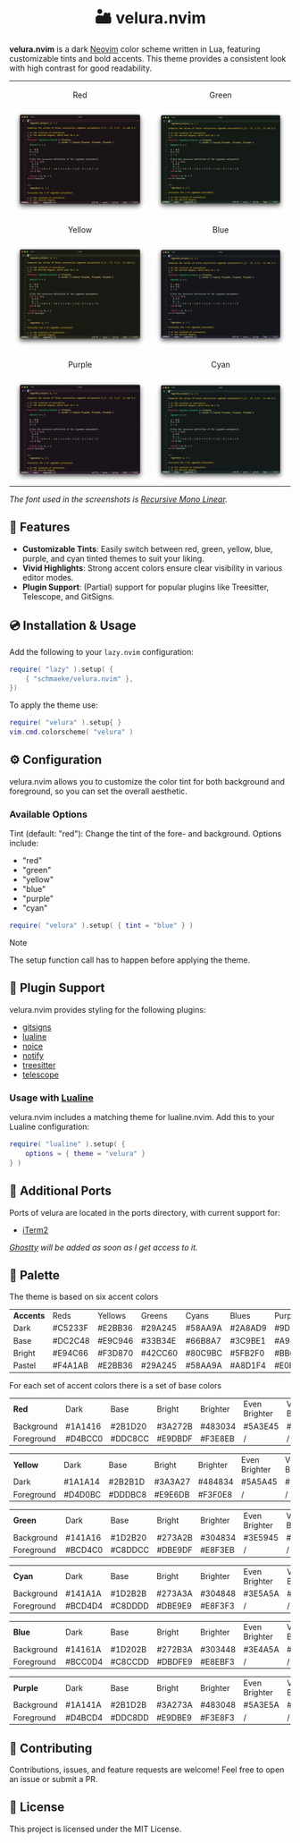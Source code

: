 <h1 align = "center">🏜 velura.nvim</h1>

**velura.nvim** is a dark [Neovim](https://neovim.io/) color scheme written in Lua, featuring customizable tints and bold accents. This theme provides a consistent look with high contrast for good readability.

<table>
    <tr>
        <td><p align = "center">Red</p></td>
        <td><p align = "center">Green</p></td>
    </tr>
    <tr>
        <td><img src = "screenshots/red.png" alt = "red tint" width = "100%"></td>
        <td><img src = "screenshots/green.png" alt = "green tint" width = "100%"></td>
    </tr>
    <tr>
        <td><p align = "center">Yellow</p></td>
        <td><p align = "center">Blue</p></td>
    </tr>
    <tr>
        <td><img src = "screenshots/yellow.png" alt = "yellow tint" width = "100%"></td>
        <td><img src = "screenshots/blue.png" alt = "blue tint" width = "100%"></td>
    </tr>
    <tr>
        <td><p align = "center">Purple</p></td>
        <td><p align = "center">Cyan</p></td>
    </tr>
    <tr>
        <td><img src = "screenshots/purple.png" alt = "purple tint" width = "100%"></td>
        <td><img src = "screenshots/cyan.png" alt = "cyan tint" width = "100%"></td>
    </tr>
</table>

*The font used in the screenshots is [Recursive Mono Linear](https://github.com/arrowtype/recursive).*


## 🧰 Features

- **Customizable Tints**: Easily switch between red, green, yellow, blue, purple, and cyan tinted themes to suit your liking.
- **Vivid Highlights**: Strong accent colors ensure clear visibility in various editor modes.
- **Plugin Support**: (Partial) support for popular plugins like Treesitter, Telescope, and GitSigns.


## 💿 Installation & Usage

Add the following to your `lazy.nvim` configuration:
```lua
require( "lazy" ).setup( {
    { "schmaeke/velura.nvim" },
})
```

To apply the theme use:
```lua
require( "velura" ).setup{ }
vim.cmd.colorscheme( "velura" )
```


## ⚙️ Configuration

velura.nvim allows you to customize the color tint for both background and foreground, so you can set the overall aesthetic.


### Available Options

Tint (default: "red"): Change the tint of the fore- and background. Options include:
- "red"
- "green"
- "yellow"
- "blue"
- "purple"
- "cyan"

```lua
require( "velura" ).setup( { tint = "blue" } )
```

> [!NOTE]
> The setup function call has to happen before applying the theme.


## 🧩 Plugin Support

velura.nvim provides styling for the following plugins:
- [gitsigns](https://github.com/lewis6991/gitsigns.nvim)
- [lualine](https://github.com/nvim-lualine/lualine.nvim)
- [noice](https://github.com/folke/noice.nvim)
- [notify](https://github.com/rcarriga/nvim-notify)
- [treesitter](https://github.com/nvim-treesitter/nvim-treesitter)
- [telescope](https://github.com/nvim-telescope/telescope.nvim)


### Usage with [Lualine](https://github.com/nvim-lualine/lualine.nvim)

velura.nvim includes a matching theme for lualine.nvim. 
Add this to your Lualine configuration:
```lua
require( "lualine" ).setup( {
    options = { theme = "velura" }
} )
```


## 🔌 Additional Ports

Ports of velura are located in the ports directory, with current support for:
- [iTerm2](https://github.com/gnachman/iTerm2)

*[Ghostty](https://mitchellh.com/ghostty) will be added as soon as I get access to it.*


## 🧬 Palette

The theme is based on six accent colors
<table>
    <tr>
        <td><b>Accents</b></td>
        <td>Reds</td>
        <td>Yellows</td>
        <td>Greens</td>
        <td>Cyans</td>
        <td>Blues</td>
        <td>Purples</td>
    </tr>
    <tr>
        <td>Dark</td>
        <td>#C5233F</td>
        <td>#E2BB36</td>
        <td>#29A245</td>
        <td>#58AA9A</td>
        <td>#2A8AD9</td>
        <td>#9D3BD6</td>
    </tr>
    <tr>
        <td>Base</td>
        <td>#DC2C48</td>
        <td>#E9C946</td>
        <td>#33B34E</td>
        <td>#66B8A7</td>
        <td>#3C9BE1</td>
        <td>#A948E0</td>
    </tr>
    <tr>
        <td>Bright</td>
        <td>#E94C66</td>
        <td>#F3D870</td>
        <td>#42CC60</td>
        <td>#80C9BC</td>
        <td>#5FB2F0</td>
        <td>#BB6EF1</td>
    </tr>
    <tr>
        <td>Pastel</td>
        <td>#F4A1AB</td>
        <td>#E2BB36</td>
        <td>#29A245</td>
        <td>#58AA9A</td>
        <td>#A8D1F4</td>
        <td>#E0B3E8</td>
    </tr>
</table>

For each set of accent colors there is a set of base colors

<table>
    <tr>
        <td><b>Red</b></td>
        <td>Dark</td>
        <td>Base</td>
        <td>Bright</td>
        <td>Brighter</td>
        <td>Even Brighter</td>
        <td>Very Brighter</td>
    </tr>
    <tr>
        <td>Background</td>
        <td>#1A1416</td>
        <td>#2B1D20</td>
        <td>#3A272B</td>
        <td>#483034</td>
        <td>#5A3E45</td>
        <td>#6C4A58</td>
    </tr>
    <tr>
        <td>Foreground</td>
        <td>#D4BCC0</td>
        <td>#DDC8CC</td>
        <td>#E9DBDF</td>
        <td>#F3E8EB</td>
        <td>/</td>
        <td>/</td>
    </tr>
</table>

<table>
    <tr>
        <td><b>Yellow</b></td>
        <td>Dark</td>
        <td>Base</td>
        <td>Bright</td>
        <td>Brighter</td>
        <td>Even Brighter</td>
        <td>Very Brighter</td>
    </tr>
    <tr>
        <td>Dark</td>
        <td>#1A1A14</td>
        <td>#2B2B1D</td>
        <td>#3A3A27</td>
        <td>#484834</td>
        <td>#5A5A45</td>
        <td>#6C6C58</td>
    </tr>
    <tr>
        <td>Foreground</td>
        <td>#D4D0BC</td>
        <td>#DDDBC8</td>
        <td>#E9E6DB</td>
        <td>#F3F0E8</td>
        <td>/</td>
        <td>/</td>
    </tr>
</table>

<table>
    <tr>
        <td><b>Green</b></td>
        <td>Dark</td>
        <td>Base</td>
        <td>Bright</td>
        <td>Brighter</td>
        <td>Even Brighter</td>
        <td>Very Brighter</td>
    </tr>
    <tr>
        <td>Background</td>
        <td>#141A16</td>
        <td>#1D2B20</td>
        <td>#273A2B</td>
        <td>#304834</td>
        <td>#3E5945</td>
        <td>#4C6B58</td>
    </tr>
    <tr>
        <td>Foreground</td>
        <td>#BCD4C0</td>
        <td>#C8DDCC</td>
        <td>#DBE9DF</td>
        <td>#E8F3EB</td>
        <td>/</td>
        <td>/</td>
    </tr>
</table>

<table>
    <tr>
        <td><b>Cyan</b></td>
        <td>Dark</td>
        <td>Base</td>
        <td>Bright</td>
        <td>Brighter</td>
        <td>Even Brighter</td>
        <td>Very Brighter</td>
    </tr>
    <tr>
        <td>Background</td>
        <td>#141A1A</td>
        <td>#1D2B2B</td>
        <td>#273A3A</td>
        <td>#304848</td>
        <td>#3E5A5A</td>
        <td>#4C6C6C</td>
    </tr>
    <tr>
        <td>Foreground</td>
        <td>#BCD4D4</td>
        <td>#C8DDDD</td>
        <td>#DBE9E9</td>
        <td>#E8F3F3</td>
        <td>/</td>
        <td>/</td>
    </tr>
</table>

<table>
    <tr>
        <td><b>Blue</b></td>
        <td>Dark</td>
        <td>Base</td>
        <td>Bright</td>
        <td>Brighter</td>
        <td>Even Brighter</td>
        <td>Very Brighter</td>
    </tr>
    <tr>
        <td>Background</td>
        <td>#14161A</td>
        <td>#1D202B</td>
        <td>#272B3A</td>
        <td>#303448</td>
        <td>#3E4A5A</td>
        <td>#4C5A6C</td>
    </tr>
    <tr>
        <td>Foreground</td>
        <td>#BCC0D4</td>
        <td>#C8CCDD</td>
        <td>#DBDFE9</td>
        <td>#E8EBF3</td>
        <td>/</td>
        <td>/</td>
    </tr>
</table>

<table>
    <tr>
        <td><b>Purple</b></td>
        <td>Dark</td>
        <td>Base</td>
        <td>Bright</td>
        <td>Brighter</td>
        <td>Even Brighter</td>
        <td>Very Brighter</td>
    </tr>
    <tr>
        <td>Background</td>
        <td>#1A141A</td>
        <td>#2B1D2B</td>
        <td>#3A273A</td>
        <td>#483048</td>
        <td>#5A3E5A</td>
        <td>#6C4A6C</td>
    </tr>
    <tr>
        <td>Foreground</td>
        <td>#D4BCD4</td>
        <td>#DDC8DD</td>
        <td>#E9DBE9</td>
        <td>#F3E8F3</td>
        <td>/</td>
        <td>/</td>
    </tr>
</table>


## 🔩 Contributing

Contributions, issues, and feature requests are welcome! Feel free to open an issue or submit a PR.


## 📃 License

This project is licensed under the MIT License.
